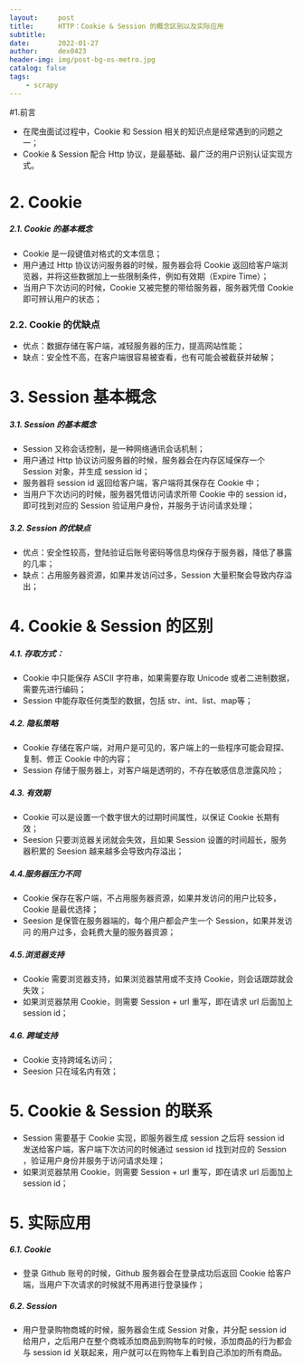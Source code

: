 ```yaml
---
layout:     post
title:      HTTP：Cookie & Session 的概念区别以及实际应用
subtitle:   
date:       2022-01-27
author:     dex0423
header-img: img/post-bg-os-metro.jpg
catalog: false
tags:
    - scrapy
---
```



#1.前言

- 在爬虫面试过程中，Cookie 和 Session 相关的知识点是经常遇到的问题之一；
- Cookie & Session 配合 Http 协议，是最基础、最广泛的用户识别认证实现方式。

# 2. Cookie

##### 2.1. Cookie 的基本概念

- Cookie 是一段键值对格式的文本信息；
- 用户通过 Http 协议访问服务器的时候，服务器会将 Cookie 返回给客户端浏览器，并将这些数据加上一些限制条件，例如有效期（Expire Time）；
- 当用户下次访问的时候，Cookie 又被完整的带给服务器，服务器凭借 Cookie 即可辨认用户的状态；

### 2.2. Cookie 的优缺点

- 优点：数据存储在客户端，减轻服务器的压力，提高网站性能；
- 缺点：安全性不高，在客户端很容易被查看，也有可能会被截获并破解；

# 3. Session 基本概念

##### 3.1. Session 的基本概念

- Session 又称会话控制，是一种网络通讯会话机制；
- 用户通过 Http 协议访问服务器的时候，服务器会在内存区域保存一个 Session  对象，并生成 session id；
- 服务器将 session id 返回给客户端，客户端将其保存在 Cookie 中；
- 当用户下次访问的时候，服务器凭借访问请求所带 Cookie 中的 session id，即可找到对应的 Session 验证用户身份，并服务于访问请求处理；

##### 3.2. Session 的优缺点

- 优点：安全性较高，登陆验证后账号密码等信息均保存于服务器，降低了暴露的几率；
- 缺点：占用服务器资源，如果并发访问过多，Session 大量积聚会导致内存溢出；

# 4. Cookie & Session 的区别

##### 4.1.  存取方式：

- Cookie 中只能保存 ASCII 字符串，如果需要存取 Unicode 或者二进制数据，需要先进行编码；
- Session 中能存取任何类型的数据，包括 str、int、list、map等；

##### 4.2. 隐私策略

- Cookie 存储在客户端，对用户是可见的，客户端上的一些程序可能会窥探、复制、修正 Cookie 中的内容；
- Session 存储于服务器上，对客户端是透明的，不存在敏感信息泄露风险；

##### 4.3. 有效期

- Cookie 可以是设置一个数字很大的过期时间属性，以保证 Cookie 长期有效；
- Seesion 只要浏览器关闭就会失效，且如果 Session 设置的时间超长，服务器积累的 Seesion 越来越多会导致内存溢出；

##### 4.4.服务器压力不同

- Cookie 保存在客户端，不占用服务器资源，如果并发访问的用户比较多，Cookie 是最优选择；
- Seesion 是保管在服务器端的，每个用户都会产生一个 Session，如果并发访问 的用户过多，会耗费大量的服务器资源；

##### 4.5.浏览器支持

- Cookie 需要浏览器支持，如果浏览器禁用或不支持 Cookie，则会话跟踪就会失效；
- 如果浏览器禁用 Cookie，则需要 Session + url 重写，即在请求 url 后面加上 session id；

##### 4.6. 跨域支持

- Cookie 支持跨域名访问；
- Seesion 只在域名内有效；

# 5. Cookie & Session 的联系

- Session 需要基于 Cookie 实现，即服务器生成 session 之后将 session id 发送给客户端，客户端下次访问的时候通过 session id 找到对应的 Session ，验证用户身份并服务于访问请求处理；
- 如果浏览器禁用 Cookie，则需要 Session + url 重写，即在请求 url 后面加上 session id；

# 5. 实际应用
##### 6.1. Cookie

- 登录 Github 账号的时候，Github 服务器会在登录成功后返回 Cookie 给客户端，当用户下次请求的时候就不用再进行登录操作；

##### 6.2. Session

- 用户登录购物商城的时候，服务器会生成 Session 对象，并分配 session id 给用户，之后用户在整个商城添加商品到购物车的时候，添加商品的行为都会与 session id 关联起来，用户就可以在购物车上看到自己添加的所有商品。
